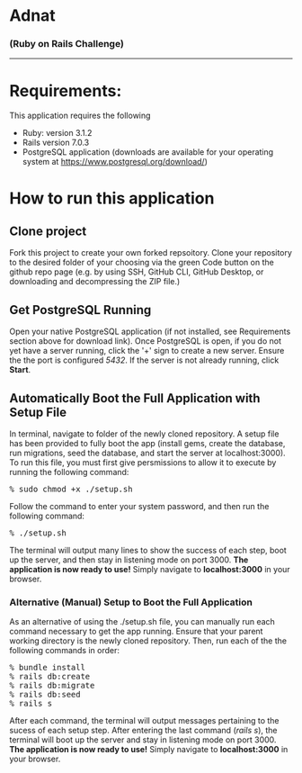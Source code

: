 # Adnat
### (Ruby on Rails Challenge)
---


# Requirements: 
This application requires the following
- Ruby: version 3.1.2
- Rails version 7.0.3
- PostgreSQL application (downloads are available for your operating system at https://www.postgresql.org/download/)

# How to run this application

## Clone project
Fork this project to create your own forked repsoitory. Clone your repository to the desired folder of your choosing via the green Code button on the github repo page (e.g. by using SSH, GitHub CLI, GitHub Desktop, or downloading and decompressing the ZIP file.)

## Get PostgreSQL Running
Open your native PostgreSQL application (if not installed, see Requirements section above for download link). Once PostgreSQL is open, if you do not yet have a server running, click the '+' sign to create a new server. Ensure the the port is configured *5432*. If the server is not already running, click __Start__.

## Automatically Boot the Full Application with Setup File
In terminal, navigate to folder of the newly cloned repository. A setup file has been provided to fully boot the app (install gems, create the database, run migrations,  seed the database, and start the server at localhost:3000). To run this file, you must first give persmissions to allow it to execute by running the following command:
<pre>
% sudo chmod +x ./setup.sh
</pre>
Follow the command to enter your system password, and then run the following command:
<pre>
% ./setup.sh
</pre>

The terminal will output many lines to show the success of each step, boot up the server, and then stay in listening mode on port 3000. __The application is now ready to use!__ Simply navigate to __localhost:3000__ in your browser.

### Alternative (Manual) Setup to Boot the Full Application
As an alternative of using the ./setup.sh file, you can manually run each command necessary to get the app running. Ensure that your parent working directory is the newly cloned repository. Then, run each of the the following commands in order:
<pre>
% bundle install
% rails db:create
% rails db:migrate
% rails db:seed
% rails s
</pre>
After each command, the terminal will output messages pertaining to the sucess of each setup step. After entering the last command (*rails s*), the terminal will boot up the server and stay in listening mode on port 3000. __The application is now ready to use!__ Simply navigate to __localhost:3000__ in your browser.
